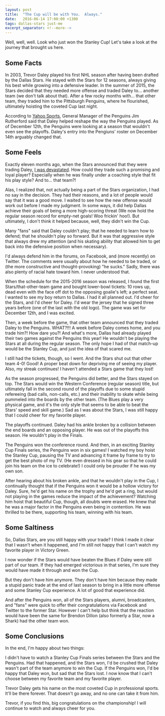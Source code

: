 ```yaml
---
layout: post
title:  "The Cup will be with You.  Always."
date:   2016-06-14 17:00:00 +1300
tags: dallas-stars just-me
excerpt_separator: <!--more-->
---
```

Well, well, well.  Look who just won the Stanley Cup!  Let's take a look at the journey that brought us here.

<!--more-->

## Some Facts

In 2003, Trevor Daley played his first NHL season after having been drafted by the Dallas Stars.  He stayed with the Stars for 12 seasons, always giving his best while growing into a defensive leader.  In the summer of 2015, the Stars decided that they needed more offense and traded Daley to... another team (we don't talk about that).  After a few rocky months with... that other team, they traded him to the Pittsburgh Penguins, where he flourished, ultimately hoisting the coveted Cup last night.

According to [Yahoo Sports](http://sports.yahoo.com/news/mom-battling-cancer-daley-gets-cup-first-crosby-041216471--nhl.html), General Manager of the Penguins Jim Rutherford said that Daley helped reshape the way the Penguins played.  As of December 12th, the Penguins were looking at a season that wouldn't even see the playoffs.  Daley's entry into the Pengiuns' roster on December 14th arguably changed that.

## Some Feels

Exactly eleven months ago, when the Stars announced that they were trading Daley, [I was devastated](../../../2015/07/13/goodbye-daley-you-will-be-missed).  How could they trade such a promising and loyal player?  Especially when he was finally under a coaching style that fit his play style?  And to... that team?!

Alas, I realized that, not actually being a part of the Stars organization, I had no say in the decision.  They had their reasons, and a lot of people would say that it was a good move.  I waited to see how the new offense would work out before I made my judgment.  In some ways, it did help Dallas achieve their goals of being a more high-scoring threat (We now hold the regular season record for empty-net goals!  Woo frickin' hoo!).  But ultimately, I don't think it helped because, well, they didn't win the Cup.

Many "fans" said that Daley couldn't play; that he needed to learn how to defend; that he shouldn't play so forward.  But it was that aggressive style that always drew my attention (and his skating ability that allowed him to get back into the defensive position when necessary).

I'd always defend him in the forums, on Facebook, and (more recently) on Twitter.  The comments were usually about how he needed to be traded, or (the more constructive and thought-provoking) "he sucks."  Sadly, there was also plenty of racial hate toward him.  I never understood that.

When the schedule for the 2015-2016 season was released, I found the first Stars/that-other-team game and bought lower-bowl tickets: 10 rows up, dead even with the face off dot to the opposing goalie's left; a perfect seat.  I wanted to see my boy return to Dallas.  I had it all planned out.  I'd cheer for the Stars, and I'd cheer for Daley.  I'd wear the jersey that he signed three years before (one of the last with the old logo).  The game was set for December 12th, and I was excited.

Then, a week before the game, that other team announced that they traded Daley to the Penguins.  WHAT?!!!  A week before Daley comes home, and you trade him?!  How dare you?!  And what's more, Dallas had already played their two games against the Penguins this year!  He wouldn't be playing the Stars at all during the regular season.  The only hope I had of that match-up would be the Stanley Cup, and just the idea of that scared me.

I still had the tickets, though, so I went.  And the Stars shut out that other team 4-0!  Good!  A proper beat down for depriving me of seeing my player.  Also, my streak continues!  I haven't attended a Stars game that they lost!

As the season progressed, the Penguins did better, and the Stars stayed on top.  The Stars would win the Western Conference (regular season) title, but ultimately fall in the second round of the playoffs due to some stupid refereeing (bad calls, non-calls, etc.) and their inability to skate while being pummeled into the boards by the other team.  (The Blues play a very physical game, and it's the only style that seems to be able to beat the Stars' speed and skill game.)  Sad as I was about the Stars, I was still happy that I could cheer for my favorite player.

The playoffs continued.  Daley had his ankle broken by a collision between the end boards and an opposing player.  He was out of the playoffs this season.  He wouldn't play in the Finals.

The Penguins won the conference round.  And then, in an exciting Stanley Cup Finals series, the Penguins won in six games!  I watched my boy hoist the Stanley Cup, pausing the TV and advancing it frame by frame to try to get the best photo of my TV.  (He even dressed in his gear so that he could join his team on the ice to celebrate!)  I could only be prouder if he was my own son.

After hearing about his broken ankle, and that he wouldn't play in the Cup, I continually thought that if the Penguins won it would be a hollow victory for Daley.  Sure, he'd get his name on the trophy and he'd get a ring, but would not playing in the games reduce the impact of the achievement?  Watching him hoist that beautiful Cup, though, all doubts were erased.  He knew that he was a major factor in the Penguins even being in contention.  He was thrilled to be there, supporting his team, winning with his team.

## Some Saltiness

So, Dallas Stars, are you still happy with your trade?  I think I made it clear that I wasn't when it happened, and I'm still not happy that I can't watch my favorite player in Victory Green.

I now wonder if the Stars would have beaten the Blues if Daley were still part of our team.  If they had emerged victorious in that series, I'm sure they would have made it through and won the Cup.

But they don't have him anymore.  They don't have him because they made a stupid panic trade at the end of last season to bring in a little more offense and some Stanley Cup experience.  A lot of good that experience did.

And after the Penguins won, all of the Stars players, alumni, broadcasters, and "fans" were quick to offer their congratulations via Facebook and Twitter to the former Star.  However I can't help but think that the reaction would have been the same for Brendon Dillon (also formerly a Star, now a Shark) had the other team won.

## Some Conclusions

In the end, I'm happy about two things:

I didn't have to watch a Stanley Cup Finals series between the Stars and the Penguins.  Had that happened, and the Stars won, I'd be crushed that Daley wasn't part of the team anymore to win the Cup.  If the Penguins won, I'd be happy that Daley won, but sad that the Stars lost.  I now know that I can't choose between my favorite team and my favorite player.

Trevor Daley gets his name on the most coveted Cup in professional sports.  It'll be there forever.  That doesn't go away, and no one can take it from him.

Trevor, if you find this, big congratulations on the championship!  I will continue to watch and always cheer for you.
